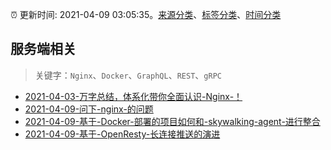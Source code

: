 :alarm_clock: 更新时间: 2021-04-09 03:05:35。[来源分类](../README.md)、[标签分类](../TAGS.md)、[时间分类](../TIMELINE.md)

## 服务端相关


> 关键字：`Nginx`、`Docker`、`GraphQL`、`REST`、`gRPC`



- [2021-04-03-万字总结，体系化带你全面认识-Nginx-！](https://www.ershicimi.com/p/ae0edb1eb2dc845fd3f692b577313eb9) 
- [2021-04-09-问下-nginx-的问题](https://www.v2ex.com/t/769310) 
- [2021-04-09-基于-Docker-部署的项目如何和-skywalking-agent-进行整合](https://toutiao.io/k/e7fa0re) 
- [2021-04-09-基于-OpenResty-长连接推送的演进](https://toutiao.io/k/3etk65w) 